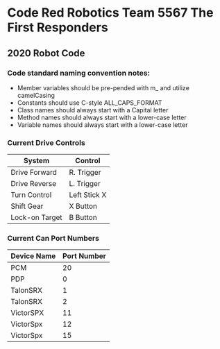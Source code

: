 # Code Red Robotics Team 5567 The First Responders 

## 2020 Robot Code

### Code standard naming convention notes:
* Member variables should be pre-pended with m_ and utilize camelCasing
* Constants should use C-style ALL_CAPS_FORMAT
* Class names should always start with a Capital letter
* Method names should always start with a lower-case letter
* Variable names should always start with a lower-case letter

### Current Drive Controls
| System         | Control       |
| -------------- | ------------- |
| Drive Forward  | R. Trigger    |
| Drive Reverse  | L. Trigger    |
| Turn Control   | Left Stick X  |
| Shift Gear     | X Button      |
| Lock-on Target | B Button      |

### Current Can Port Numbers
| Device Name   |  Port Number  |
| ------------- | ------------- |
| PCM           | 20            |
| PDP           | 0             |
| TalonSRX      | 1             |
| TalonSRX      | 2             |
| VictorSPX     | 11            |
| VictorSpx     | 12            |
| VictorSpx     | 15            |

